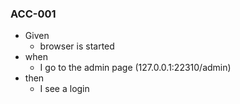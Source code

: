 
### ACC-001

* Given 
  * browser is started
* when 
  * I go to the admin page (127.0.0.1:22310/admin)
* then 
  * I see a login
  
